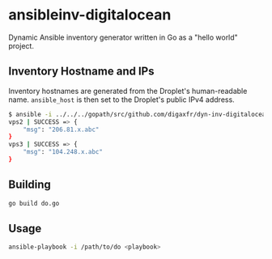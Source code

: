 # ansibleinv-digitalocean
Dynamic Ansible inventory generator written in Go as a "hello world" project.

## Inventory Hostname and IPs

Inventory hostnames are generated from the Droplet's human-readable name. `ansible_host` is then set to the Droplet's public IPv4 address.

``` bash
$ ansible -i ../../../gopath/src/github.com/digaxfr/dyn-inv-digitalocean/do all -m debug -a "msg={{ ansible_host }}"
vps2 | SUCCESS => {
    "msg": "206.81.x.abc"
}
vps3 | SUCCESS => {
    "msg": "104.248.x.abc"
}
```

## Building

``` bash
go build do.go
```

## Usage

``` bash
ansible-playbook -i /path/to/do <playbook>
```
